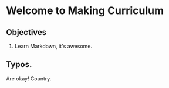 # Welcome to Making Curriculum

## Objectives

1. Learn Markdown, it's awesome.

## Typos.

Are okay! Country.

